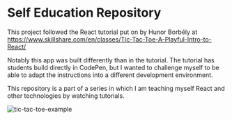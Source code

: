 # Self Education Repository

This project followed the React tutorial put on by Hunor Borbély at https://www.skillshare.com/en/classes/Tic-Tac-Toe-A-Playful-Intro-to-React/

Notably this app was built differently than in the tutorial. The tutorial has students build directly in CodePen, but I wanted to challenge myself to be able to adapt the instructions into a different development environment.

This repository is a part of a series in which I am teaching myself React and other technologies by watching tutorials.

![tic-tac-toe-example](https://github.com/mdoulos/selfedu_tictactoe/assets/25509977/fab4e7de-ba73-4c6f-8153-c4fc527bf365)
